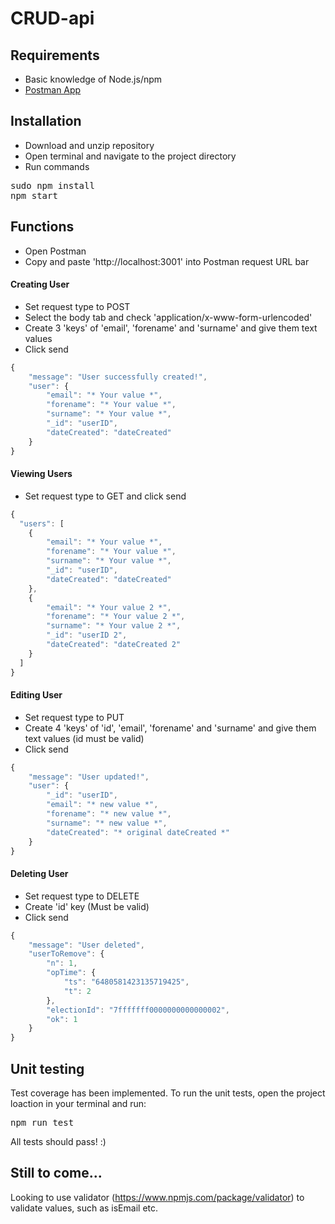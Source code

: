 # CRUD-api

## Requirements
- Basic knowledge of Node.js/npm
- <a href="https://www.getpostman.com/">Postman App</a>

## Installation

- Download and unzip repository
- Open terminal and navigate to the project directory
- Run commands
<pre>
sudo npm install
npm start
</pre>

## Functions

- Open Postman
- Copy and paste 'http://localhost:3001' into Postman request URL bar

#### Creating User
- Set request type to POST
- Select the body tab and check 'application/x-www-form-urlencoded'
- Create 3 'keys' of 'email', 'forename' and 'surname' and give them text values
- Click send

```js
{
    "message": "User successfully created!",
    "user": {
        "email": "* Your value *",
        "forename": "* Your value *",
        "surname": "* Your value *",
        "_id": "userID",
        "dateCreated": "dateCreated"
    }
}
```


#### Viewing Users
- Set request type to GET and click send
```js
{
  "users": [
    {
        "email": "* Your value *",
        "forename": "* Your value *",
        "surname": "* Your value *",
        "_id": "userID",
        "dateCreated": "dateCreated"
    },
    {
        "email": "* Your value 2 *",
        "forename": "* Your value 2 *",
        "surname": "* Your value 2 *",
        "_id": "userID 2",
        "dateCreated": "dateCreated 2"
    }
  ]
}
```

#### Editing User
- Set request type to PUT
- Create 4 'keys' of 'id', 'email', 'forename' and 'surname' and give them text values (id must be valid)
- Click send
```js
{
    "message": "User updated!",
    "user": {
        "_id": "userID",
        "email": "* new value *",
        "forename": "* new value *",
        "surname": "* new value *",
        "dateCreated": "* original dateCreated *"
    }
}
```

#### Deleting User
- Set request type to DELETE
- Create 'id' key (Must be valid)
- Click send
```js
{
    "message": "User deleted",
    "userToRemove": {
        "n": 1,
        "opTime": {
            "ts": "6480581423135719425",
            "t": 2
        },
        "electionId": "7fffffff0000000000000002",
        "ok": 1
    }
}
```

## Unit testing
Test coverage has been implemented. To run the unit tests, open the project loaction in your terminal and run:
<pre>
npm run test
</pre>
All tests should pass! :)

## Still to come...
Looking to use validator (https://www.npmjs.com/package/validator) to validate values, such as isEmail etc.

